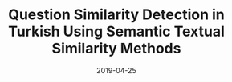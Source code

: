 ---
title: "Question Similarity Detection in Turkish Using Semantic Textual Similarity Methods"
collection: talks
type: "Paper presentation"
venue: "Sivas Cumhuriyet University"
date: 2019-04-25
location: "Sivas, Turkey"
---